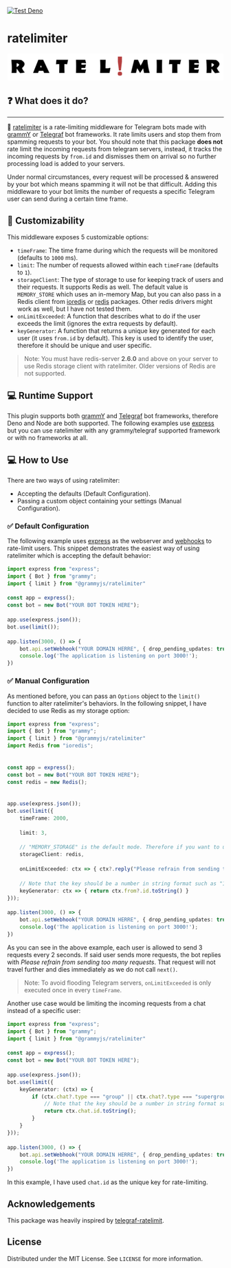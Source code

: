 [![Test Deno](https://github.com/Amir-Zouerami/ratelimiter/actions/workflows/deno.yml/badge.svg)](https://github.com/Amir-Zouerami/ratelimiter/actions/workflows/deno.yml)

# ratelimiter

<p align="center">
  <a href="https://github.com/Amir-Zouerami/rateLimiter">
    <img src="./RATELIMITER.svg" alt="ratelimiter Logo">
  </a>
</p>

## ❓ What does it do?
****
🔌 [ratelimiter](https://github.com/grammyjs/ratelimiter) is a rate-limiting middleware for Telegram bots made with [grammY](https://grammy.dev/) or [Telegraf](https://github.com/telegraf/telegraf) bot frameworks. It rate limits users and stop them from spamming requests to your bot. You should note that this package **does not** rate limit the incoming requests from telegram servers, instead, it tracks the incoming requests by `from.id` and dismisses them on arrival so no further processing load is added to your servers.

Under normal circumstances, every request will be processed & answered by your bot which means spamming it will not be that difficult. Adding this middleware to your bot limits the number of requests a specific Telegram user can send during a certain time frame.

## 🔧 Customizability
This middleware exposes 5 customizable options:
- `timeFrame`: The time frame during which the requests will be monitored (defaults to `1000` ms).
- `limit`: The number of requests allowed within each `timeFrame` (defaults to `1`).
- `storageClient`: The type of storage to use for keeping track of users and their requests. It supports Redis as well. The default value is `MEMORY_STORE` which uses an in-memory Map, but you can also pass in a Redis client from [ioredis](https://github.com/luin/ioredis) or [redis](https://deno.land/x/redis) packages. Other redis drivers might work as well, but I have not tested them.
- `onLimitExceeded`: A function that describes what to do if the user exceeds the limit (ignores the extra requests by default).
- `keyGenerator`: A function that returns a unique key generated for each user (it uses `from.id` by default). This key is used to identify the user, therefore it should be unique and user specific.

> Note: You must have redis-server **2.6.0** and above on your server to use Redis storage client with ratelimiter. Older versions of Redis are not supported.

## 💻 Runtime Support
This plugin supports both [grammY](https://grammy.dev/) and [Telegraf](https://telegraf.js.org/) bot frameworks, therefore Deno and Node are both supported. The following examples use [express](https://github.com/expressjs/express) but you can use ratelimiter with any grammy/telegraf supported framework or with no frameworks at all.

## 💻 How to Use
There are two ways of using ratelimiter:
- Accepting the defaults (Default Configuration).
- Passing a custom object containing your settings (Manual Configuration).

### ✅ Default Configuration

The following example uses [express](https://github.com/expressjs/express) as the webserver and [webhooks](https://grammy.dev/guide/deployment-types.html) to rate-limit users. This snippet demonstrates the easiest way of using ratelimiter which is accepting the default behavior:

``` typescript
import express from "express";
import { Bot } from "grammy";
import { limit } from "@grammyjs/ratelimiter"

const app = express();
const bot = new Bot("YOUR BOT TOKEN HERE");

app.use(express.json());
bot.use(limit());

app.listen(3000, () => {
    bot.api.setWebhook("YOUR DOMAIN HERRE", { drop_pending_updates: true });
    console.log('The application is listening on port 3000!');
})
```

### ✅ Manual Configuration

As mentioned before, you can pass an `Options` object to the `limit()` function to alter ratelimiter's behaviors. In the following snippet, I have decided to use Redis as my storage option:

``` typescript
import express from "express";
import { Bot } from "grammy";
import { limit } from "@grammyjs/ratelimiter"
import Redis from "ioredis";


const app = express();
const bot = new Bot("YOUR BOT TOKEN HERE");
const redis = new Redis();


app.use(express.json());
bot.use(limit({
    timeFrame: 2000,

    limit: 3,

    // "MEMORY_STORAGE" is the default mode. Therefore if you want to use Redis, do not pass storageClient at all.
    storageClient: redis,

    onLimitExceeded: ctx => { ctx?.reply("Please refrain from sending too many requests!") },

    // Note that the key should be a number in string format such as "123456789"
    keyGenerator: ctx => { return ctx.from?.id.toString() }
}));

app.listen(3000, () => {
    bot.api.setWebhook("YOUR DOMAIN HERRE", { drop_pending_updates: true });
    console.log('The application is listening on port 3000!');
})
```
As you can see in the above example, each user is allowed to send 3 requests every 2 seconds. If said user sends more requests, the bot replies with _Please refrain from sending too many requests_. That request will not travel further and dies immediately as we do not call `next()`.

> Note: To avoid flooding Telegram servers, `onLimitExceeded` is only executed once in every `timeFrame`.

Another use case would be limiting the incoming requests from a chat instead of a specific user:
``` typescript
import express from "express";
import { Bot } from "grammy";
import { limit } from "@grammyjs/ratelimiter"

const app = express();
const bot = new Bot("YOUR BOT TOKEN HERE");

app.use(express.json());
bot.use(limit({
    keyGenerator: (ctx) => {
        if (ctx.chat?.type === "group" || ctx.chat?.type === "supergroup") {
            // Note that the key should be a number in string format such as "123456789"
            return ctx.chat.id.toString();
        }
    }
}));

app.listen(3000, () => {
    bot.api.setWebhook("YOUR DOMAIN HERRE", { drop_pending_updates: true });
    console.log('The application is listening on port 3000!');
})
```
In this example, I have used `chat.id` as the unique key for rate-limiting.

## Acknowledgements
This package was heavily inspired by [telegraf-ratelimit](https://github.com/telegraf/telegraf-ratelimit).

## License
Distributed under the MIT License. See `LICENSE` for more information.
